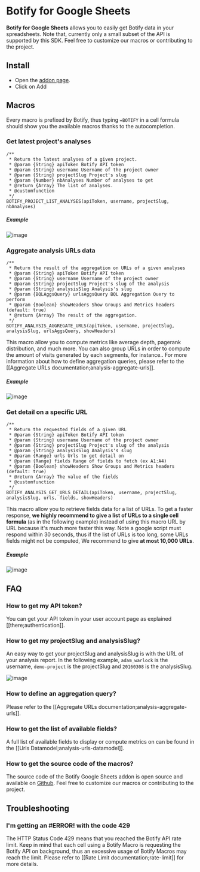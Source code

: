 # Botify for Google Sheets

**Botify for Google Sheets** allows you to easily get Botify data in your spreadsheets.
Note that, currently only a small subset of the API is supported by this SDK. Feel free to customize our macros or contributing to the project.


## Install

- Open the [addon page](https://chrome.google.com/webstore/detail/botify-macros/albleinfohecbdikaabneehekfmdgimk).
- Click on Add


## Macros

Every macro is prefixed by Botify, thus typing `=BOTIFY` in a cell formula  should show you the available macros thanks to the autocompletion.

### Get latest project's analyses
```JS
/**
 * Return the latest analyses of a given project.
 * @param {String} apiToken Botify API token
 * @param {String} username Username of the project owner
 * @param {String} projectSlug Project's slug
 * @param {Number} nbAnalyses Number of analyses to get
 * @return {Array} The list of analyses.
 * @customfunction
 */
BOTIFY_PROJECT_LIST_ANALYSES(apiToken, username, projectSlug, nbAnalyses)
```

##### Example
![image](https://cloud.githubusercontent.com/assets/1886834/14713052/e3dfa7e8-07df-11e6-9f23-52d7c9275a94.png)


### Aggregate analysis URLs data
```JS
/**
 * Return the result of the aggregation on URLs of a given analyses
 * @param {String} apiToken Botify API token
 * @param {String} username Username of the project owner
 * @param {String} projectSlug Project's slug of the analysis
 * @param {String} analysisSlug Analysis's slug
 * @param {BQLAggsQuery} urlsAggsQuery BQL Aggregation Query to perform
 * @param {Boolean} showHeaders Show Groups and Metrics headers (default: true)
 * @return {Array} The result of the aggregation.
 */
BOTIFY_ANALYSIS_AGGREGATE_URLS(apiToken, username, projectSlug, analysisSlug, urlsAggsQuery, showHeaders)
```
This macro allow you to compute metrics like average depth, pagerank distribution, and much more.
You can also group URLs in order to compute the amount of visits generated by each segments, for instance..
For more information about how to define aggregation queries, please refer to the [[Aggregate URLs documentation;analysis-aggregate-urls]].

##### Example
![image](https://cloud.githubusercontent.com/assets/1886834/14712989/ac889e62-07df-11e6-8da3-fe548f0d9b0c.png)


### Get detail on a specific URL
```JS
/**
 * Return the requested fields of a given URL
 * @param {String} apiToken Botify API token
 * @param {String} username Username of the project owner
 * @param {String} projectSlug Project's slug of the analysis
 * @param {String} analysisSlug Analysis's slug
 * @param {Range} urls Urls to get detail on
 * @param {Range} fields Range of fields to fetch (ex A1:A4)
 * @param {Boolean} showHeaders Show Groups and Metrics headers (default: true)
 * @return {Array} The value of the fields
 * @customfunction
 */
BOTIFY_ANALYSIS_GET_URLS_DETAIL(apiToken, username, projectSlug, analysisSlug, urls, fields, showHeaders)
```
This macro allow you to retrieve fields data for a list of URLs.
To get a faster response, **we highly recommend to give a list of URLs to a single cell formula** (as in the following example) instead of using this macro URL by URL because it's much more faster this way.
Note a google script must respond within 30 seconds, thus if the list of URLs is too long, some URLs fields might not be computed, We recommend to give **at most 10,000 URLs**.
##### Example
![image](https://cloud.githubusercontent.com/assets/1886834/14742239/625eb72e-089b-11e6-95c2-d0897355982e.png)



## FAQ

### How to get my API token?
You can get your API token in your user account page as explained [[there;authentication]].

### How to get my projectSlug and analysisSlug?
An easy way to get your projectSlug and analysisSlug is with the URL of your analysis report.
In the following example, `adam_warlock` is the username, `demo-project` is the projectSlug and `20160308` is the analysisSlug.

![image](https://cloud.githubusercontent.com/assets/1886834/14709625/e8aadb52-07d1-11e6-92f0-21dda26a6331.png)

### How to define an aggregation query?
Please refer to the [[Aggregate URLs documentation;analysis-aggregate-urls]].

### How to get the list of available fields?
A full list of available fields to display or compute metrics on can be found in the [[Urls Datamodel;analysis-urls-datamodel]].

### How to get the source code of the macros?
The source code of the Botify Google Sheets addon is open source and available on [Github](https://github.com/botify-labs/botify-integration-google-sheets). Feel free to customize our macros or contributing to the project.


## Troubleshooting

### I'm getting an #ERROR! with the code **429**

The HTTP Status Code 429 means that you reached the Botify API rate limit.
Keep in mind that each cell using a Botify Macro is requesting the Botify API on background, thus an excessive usage of Botify Macros may reach the limit.
Please refer to [[Rate Limit documentation;rate-limit]] for more details.

